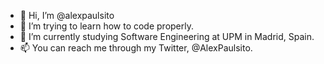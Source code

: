 - 👋 Hi, I’m @alexpaulsito
- 👀 I’m trying to learn how to code properly.
- 🌱 I’m currently studying Software Engineering at UPM in Madrid, Spain.
- 📫 You can reach me through my Twitter, @AlexPaulsito.
